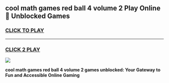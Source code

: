 
## cool math games red ball 4 volume 2 Play Online 👋 Unblocked Games
<h3>
<a href="https://news.freeplayer.one?title=cool_math_games_red_ball_4_volume_2&ref=17CMG">CLICK TO PLAY</a></h3>
<hr>

<h3>
<a href="https://news.freeplayer.one?title=cool_math_games_red_ball_4_volume_2&ref=17CMG">CLICK 2 PLAY</a>
  
</h3>

<a href="https://news.freeplayer.one?title=cool_math_games_red_ball_4_volume_2&ref=17CMG/"><img src="https://clearcache.store/games.png"></a>


**cool math games red ball 4 volume 2 games unblocked: Your Gateway to Fun and Accessible Online Gaming**
